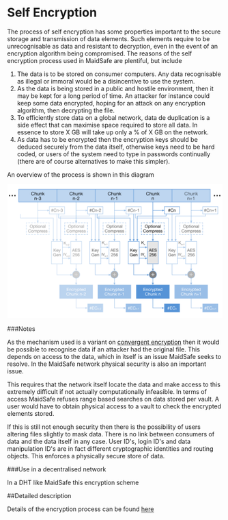# Self Encryption

The process of self encryption has some properties important to the secure storage and transmission of data elements. Such elements require to be unrecognisable as data and resistant to decryption, even in the event of an encryption algorithm being compromised. The reasons of the self encryption process used in MaidSafe are plentiful, but include

1. The data is to be stored on consumer computers. Any data recognisable as illegal or immoral would be a disincentive to use the system.
2. As the data is being stored in a public and hostile environment, then it may be kept for a long period of time. An attacker for instance could keep some data encrypted, hoping for an attack on any encryption algorithm, then decrypting the file.
3. To efficiently store data on a global network, data de duplication is a side effect that can maximise space required to store all data. In essence to store X GB will take up only a % of X GB on the network.
4. As data has to be encrypted then the encryption keys should be deduced securely from the data itself, otherwise keys need to be hard coded, or users of the system need to type in passwords continually (there are of course alternatives to make this simpler).

An overview of the process is shown in this diagram

![Figure 1-1](./img/self-encryption.png)


###Notes

As the mechanism used is a variant on [convergent encryption](http://en.wikipedia.org/wiki/Convergent_encryption) then it would be possible to recognise data if an attacker had the original file. This depends on access to the data, which in itself is an issue MaidSafe seeks to resolve. In the MaidSafe network physical security is also an important issue.

This requires that the network itself locate the data and make access to this extremely difficult if not actually computationally infeasible. In terms of access MaidSafe refuses range based searches on data stored per vault. A user would have to obtain physical access to a vault to check the encrypted elements stored.

If this is still not enough security then there is the possibility of users altering files slightly to mask data. There is no link between consumers of data and the data itself in any case. User ID's, login ID's and data manipulation ID's are in fact different cryptographic identities and routing objects. This enforces a physically secure store of data.

###Use in a decentralised network

In a DHT like MaidSafe this encryption scheme 

##Detailed description

Details of the encryption process can be found [here](https://github.com/maidsafe/MaidSafe-Encrypt/wiki/Documentation)

